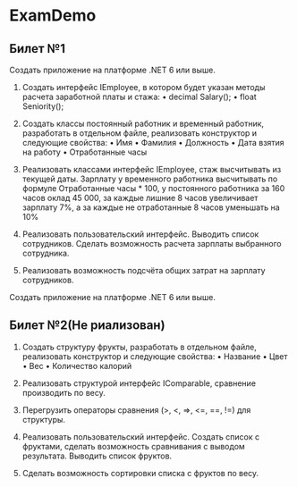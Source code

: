 # ExamDemo
## Билет №1
Создать приложение на платформе .NET 6 или выше.

1.	Создать интерфейс IEmployee, в котором будет указан методы расчета заработной платы и стажа:
•	decimal Salary();
•	float Seniority();

2.	Создать классы постоянный работник и временный работник, разработать в отдельном файле, реализовать конструктор и следующие свойства:
•	Имя
•	Фамилия
•	Должность
•	Дата взятия на работу
•	Отработанные часы

3.	Реализовать классами интерфейс IEmployee, стаж высчитывать из текущей даты. Зарплату у временного работника высчитывать по формуле Отработанные часы * 100, у постоянного работника за 160 часов оклад 45 000, за каждые лишние 8 часов увеличивает зарплату 7%, а за каждые не отработанные 8 часов уменьшать на 10%
 
4.	Реализовать пользовательский интерфейс. Выводить список сотрудников. Сделать возможность расчета зарплаты выбранного сотрудника.
5.	Реализовать возможность подсчёта общих затрат на зарплату сотрудников.

Создать приложение на платформе .NET 6 или выше.
## Билет №2(Не риализован)
1.	Создать структуру фрукты, разработать в отдельном файле, реализовать конструктор и следующие свойства:
•	Название
•	Цвет
•	Вес
•	Количество калорий

2.	Реализовать структурой интерфейс IComparable, сравнение производить по весу.

3.	Перегрузить операторы сравнения (>, <, =>, <=, ==, !=) для структуры.
 
4.	Реализовать пользовательский интерфейс. Создать список с фруктами, сделать возможность сравнивания с выводом результата. Выводить список фруктов.
5.	Сделать возможность сортировки списка с фруктов по весу.
